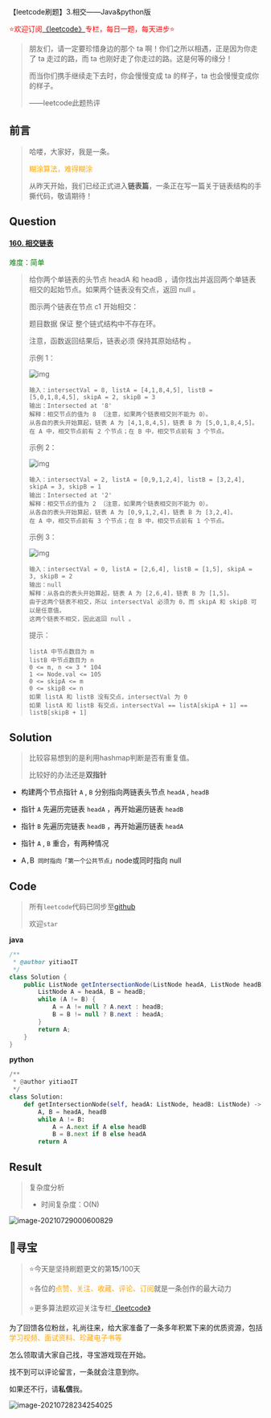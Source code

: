 【leetcode刷题】3.相交——Java&python版

<font color=red>⭐欢迎订阅[《leetcode》](https://blog.csdn.net/skylibiao/category_10867560.html)专栏，每日一题，每天进步⭐</font>

>朋友们，请一定要珍惜身边的那个 ta 啊！你们之所以相遇，正是因为你走了 ta 走过的路，而 ta 也刚好走了你走过的路。这是何等的缘分！
>
>而当你们携手继续走下去时，你会慢慢变成 ta 的样子，ta 也会慢慢变成你的样子。
>
>——leetcode此题热评

## 前言

>哈喽，大家好，我是一条。
>
><font color=orange>糊涂算法，难得糊涂</font>
>
>从昨天开始，我们已经正式进入**链表篇**，一条正在写一篇关于链表结构的手撕代码，敬请期待！

## Question

#### [160. 相交链表](https://leetcode-cn.com/problems/intersection-of-two-linked-lists/)

<font color=green>难度：简单</font>

>给你两个单链表的头节点 headA 和 headB ，请你找出并返回两个单链表相交的起始节点。如果两个链表没有交点，返回 null 。
>
>图示两个链表在节点 c1 开始相交：
>
>
>
>题目数据 保证 整个链式结构中不存在环。
>
>注意，函数返回结果后，链表必须 保持其原始结构 。
>
> 
>
>示例 1：
>
>![img](D:\Download\typoraPic\160_example_1.png)
>
>```
>输入：intersectVal = 8, listA = [4,1,8,4,5], listB = [5,0,1,8,4,5], skipA = 2, skipB = 3
>输出：Intersected at '8'
>解释：相交节点的值为 8 （注意，如果两个链表相交则不能为 0）。
>从各自的表头开始算起，链表 A 为 [4,1,8,4,5]，链表 B 为 [5,0,1,8,4,5]。
>在 A 中，相交节点前有 2 个节点；在 B 中，相交节点前有 3 个节点。
>```
>
>
>
>示例 2：
>
>![img](D:\Download\typoraPic\160_example_2.png)
>
>```
>输入：intersectVal = 2, listA = [0,9,1,2,4], listB = [3,2,4], skipA = 3, skipB = 1
>输出：Intersected at '2'
>解释：相交节点的值为 2 （注意，如果两个链表相交则不能为 0）。
>从各自的表头开始算起，链表 A 为 [0,9,1,2,4]，链表 B 为 [3,2,4]。
>在 A 中，相交节点前有 3 个节点；在 B 中，相交节点前有 1 个节点。
>```
>
>
>
>示例 3：
>
>![img](D:\Download\typoraPic\160_example_3.png)
>
>```
>输入：intersectVal = 0, listA = [2,6,4], listB = [1,5], skipA = 3, skipB = 2
>输出：null
>解释：从各自的表头开始算起，链表 A 为 [2,6,4]，链表 B 为 [1,5]。
>由于这两个链表不相交，所以 intersectVal 必须为 0，而 skipA 和 skipB 可以是任意值。
>这两个链表不相交，因此返回 null 。
>```
>
>
>
>
>提示：
>
>```
>listA 中节点数目为 m
>listB 中节点数目为 n
>0 <= m, n <= 3 * 104
>1 <= Node.val <= 105
>0 <= skipA <= m
>0 <= skipB <= n
>如果 listA 和 listB 没有交点，intersectVal 为 0
>如果 listA 和 listB 有交点，intersectVal == listA[skipA + 1] == listB[skipB + 1]
>```

## Solution

>比较容易想到的是利用hashmap判断是否有重复值。
>
>比较好的办法还是**双指针**

- 构建两个节点指针 `A` , `B` 分别指向两链表头节点 `headA` , `headB` 

- 指针 `A` 先遍历完链表 `headA` ，再开始遍历链表 `headB`

- 指针 `B` 先遍历完链表 `headB` ，再开始遍历链表 `headA`

- 指针 `A` , `B` 重合，有两种情况

- A` , `B` 同时指向「第一个公共节点」`node或同时指向 null
  

## Code

>所有`leetcode`代码已同步至[github](https://github.com/lbsys/leetcode/tree/master/src/leetcode/editor/cn)
>
>欢迎`star`

**java**

```java
/**
 * @author yitiaoIT
 */
class Solution {
    public ListNode getIntersectionNode(ListNode headA, ListNode headB) {
        ListNode A = headA, B = headB;
        while (A != B) {
            A = A != null ? A.next : headB;
            B = B != null ? B.next : headA;
        }
        return A;
    }
}
```



**python**

```python
/**
 * @author yitiaoIT
 */
class Solution:
    def getIntersectionNode(self, headA: ListNode, headB: ListNode) -> ListNode:
        A, B = headA, headB
        while A != B:
            A = A.next if A else headB
            B = B.next if B else headA
        return A
```

## Result

> 复杂度分析
>
> - 时间复杂度：O(N) 

![image-20210729000600829](D:\Download\typoraPic\image-20210729000600829.png)

## 🌈寻宝

>⭐今天是坚持刷题更文的第**15**/100天
>
>⭐各位的<font color=orange>点赞、关注、收藏、评论、订阅</font>就是一条创作的最大动力
>
>⭐更多算法题欢迎关注专栏[《leetcode》](https://blog.csdn.net/skylibiao/category_10867560.html)

为了回馈各位粉丝，礼尚往来，给大家准备了一条多年积累下来的优质资源，包括<font color=orange> 学习视频、面试资料、珍藏电子书等</font>

怎么领取请大家自己找，寻宝游戏现在开始。

找不到可以评论留言，一条就会注意到你。

如果还不行，请**私信**我。

![image-20210728234254025](D:\Download\typoraPic\image-20210728234254025.png)

